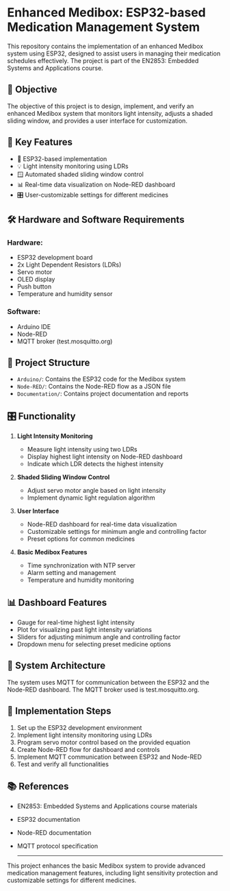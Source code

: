# Enhanced Medibox: ESP32-based Medication Management System

This repository contains the implementation of an enhanced Medibox system using ESP32, designed to assist users in managing their medication schedules effectively. The project is part of the EN2853: Embedded Systems and Applications course.

## 🎯 Objective

The objective of this project is to design, implement, and verify an enhanced Medibox system that monitors light intensity, adjusts a shaded sliding window, and provides a user interface for customization.

## 🔑 Key Features

- 📡 ESP32-based implementation
- 💡 Light intensity monitoring using LDRs
- 🪟 Automated shaded sliding window control
- 📊 Real-time data visualization on Node-RED dashboard
- 🎛️ User-customizable settings for different medicines

## 🛠️ Hardware and Software Requirements

### Hardware:
- ESP32 development board
- 2x Light Dependent Resistors (LDRs)
- Servo motor
- OLED display
- Push button
- Temperature and humidity sensor

### Software:
- Arduino IDE
- Node-RED
- MQTT broker (test.mosquitto.org)

## 📁 Project Structure

- `Arduino/`: Contains the ESP32 code for the Medibox system
- `Node-RED/`: Contains the Node-RED flow as a JSON file
- `Documentation/`: Contains project documentation and reports

## 🎛️ Functionality

1. **Light Intensity Monitoring**
   - Measure light intensity using two LDRs
   - Display highest light intensity on Node-RED dashboard
   - Indicate which LDR detects the highest intensity

2. **Shaded Sliding Window Control**
   - Adjust servo motor angle based on light intensity
   - Implement dynamic light regulation algorithm

3. **User Interface**
   - Node-RED dashboard for real-time data visualization
   - Customizable settings for minimum angle and controlling factor
   - Preset options for common medicines

4. **Basic Medibox Features**
   - Time synchronization with NTP server
   - Alarm setting and management
   - Temperature and humidity monitoring

## 📊 Dashboard Features

- Gauge for real-time highest light intensity
- Plot for visualizing past light intensity variations
- Sliders for adjusting minimum angle and controlling factor
- Dropdown menu for selecting preset medicine options

## 🔗 System Architecture

The system uses MQTT for communication between the ESP32 and the Node-RED dashboard. The MQTT broker used is test.mosquitto.org.

## 📂 Implementation Steps

1. Set up the ESP32 development environment
2. Implement light intensity monitoring using LDRs
3. Program servo motor control based on the provided equation
4. Create Node-RED flow for dashboard and controls
5. Implement MQTT communication between ESP32 and Node-RED
6. Test and verify all functionalities

## 📚 References

- EN2853: Embedded Systems and Applications course materials
- ESP32 documentation
- Node-RED documentation
- MQTT protocol specification

  ---

This project enhances the basic Medibox system to provide advanced medication management features, including light sensitivity protection and customizable settings for different medicines.
